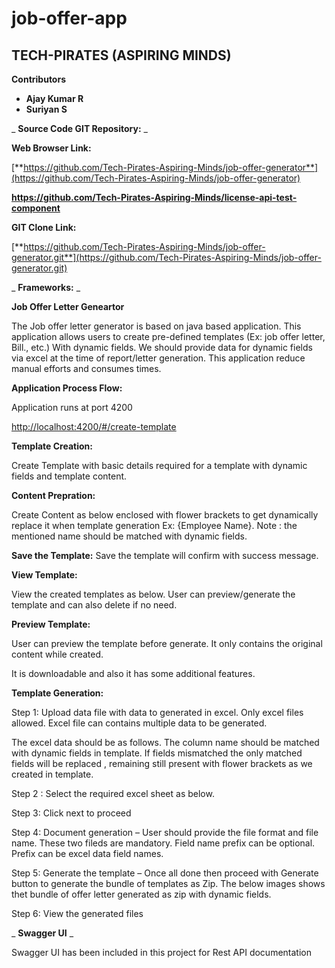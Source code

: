 # job-offer-app

## TECH-PIRATES (ASPIRING MINDS)

**Contributors**

- **Ajay Kumar R**
- **Suriyan S**

_ **Source Code GIT Repository:** _

**Web Browser Link:**

[**https://github.com/Tech-Pirates-Aspiring-Minds/job-offer-generator**](https://github.com/Tech-Pirates-Aspiring-Minds/job-offer-generator)

**https://github.com/Tech-Pirates-Aspiring-Minds/license-api-test-component**

**GIT Clone Link:**

[**https://github.com/Tech-Pirates-Aspiring-Minds/job-offer-generator.git**](https://github.com/Tech-Pirates-Aspiring-Minds/job-offer-generator.git)

_ **Frameworks:** _

**Job Offer Letter Geneartor**

The Job offer letter generator is based on java based application. This application allows users to create pre-defined templates (Ex: job offer letter, Bill., etc.) With dynamic fields. We should provide data for dynamic fields via excel at the time of report/letter generation. This application reduce manual efforts and consumes times.

**Application Process Flow:**

Application runs at port 4200

[http://localhost:4200/#/create-template](http://localhost:4200/#/create-template)

**Template Creation:**

Create Template with basic details required for a template with dynamic fields and template content.

**Content Prepration:**

Create Content as below enclosed with flower brackets to get dynamically replace it when template generation Ex: {Employee Name}. Note : the mentioned name should be matched with dynamic fields.


**Save the Template:**
Save the template will confirm with success message.

**View Template:**

View the created templates as below. User can preview/generate the template and can also delete if no need.

**Preview Template:**

User can preview the template before generate. It only contains the original content while created.

It is downloadable and also it has some additional features.

**Template Generation:**

Step 1: Upload data file with data to generated in excel. Only excel files allowed. Excel file can contains multiple data to be generated.

The excel data should be as follows. The column name should be matched with dynamic fields in template. If fields mismatched the only matched fields will be replaced , remaining still present with flower brackets as we created in template.

Step 2 : Select the required excel sheet as below.

Step 3: Click next to proceed

Step 4: Document generation – User should provide the file format and file name. These two fileds are mandatory. Field name prefix can be optional. Prefix can be excel data field names.

Step 5: Generate the template – Once all done then proceed with Generate button to generate the bundle of templates as Zip. The below images shows thet bundle of offer letter generated as zip with dynamic fields.

Step 6: View the generated files


_ **Swagger UI** _

Swagger UI has been included in this project for Rest API documentation


